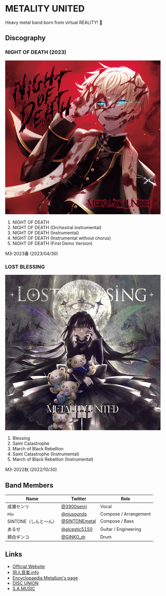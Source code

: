 # METALITY UNITED

Heavy metal band born from virtual REALITY! 🤘

## Discography

### NIGHT OF DEATH (2023)

![NIGHT OF DEATH](discography/night_of_death.webp)

1. NIGHT OF DEATH
1. NIGHT OF DEATH (Orchestral instrumental)
1. NIGHT OF DEATH (Instrumental)
1. NIGHT OF DEATH (Instrumental without chorus)
1. NIGHT OF DEATH (First Demo Version)

M3-2023春 (2023/04/30)

### LOST BLESSING

![LOST BLESSING](discography/lost_blessing.webp)

1. Blessing
1. Saint Catastrophe
1. March of Black Rebellion
1. Saint Catastrophe (Instrumental)
1. March of Black Rebellion (Instrumental)

M3-2022秋 (2022/10/30)

## Band Members

| Name                  | Twitter                                           | Role                  |
|-----------------------|---------------------------------------------------|-----------------------|
| 成瀬センリ            | [@3900senri](https://twitter.com/3900senri)       | Vocal                 |
| niu                   | [@niusounds](https://twitter.com/niusounds)       | Compose / Arrangement |
| SINTONE（しんと～ん） | [@SINTONEmetal](https://twitter.com/SINTONEmetal) | Compose / Bass        |
| あるせ                | [@alcestic5150](https://twitter.com/alcestic5150) | Guitar / Engineering  |
| 頬白ギンコ            | [@GINKO_dr](https://twitter.com/GINKO_dr)         | Drum                  |

## Links

- [Official Website](https://metality.band)
- [同人音楽.info](https://www.dojin-music.info/circle/5397)
- [Encyclopaedia Metallum's page](https://www.metal-archives.com/bands/Metality_United/3540516097)
- [DISC UNION](https://diskunion.net/metal/ct/list/0/81115452)
- [S.A.MUSIC](https://www.metalpesado.com/mailorder/shop.cgi?id=73460)
